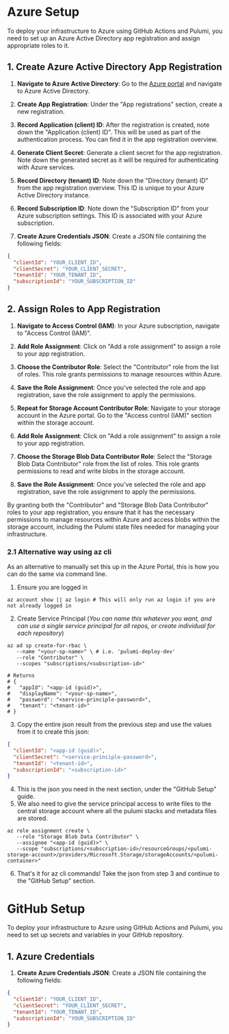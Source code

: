 # Azure Setup

To deploy your infrastructure to Azure using GitHub Actions and Pulumi, you need to set up an Azure Active Directory app registration and assign appropriate roles to it.

## 1. Create Azure Active Directory App Registration

1. **Navigate to Azure Active Directory**: Go to the [Azure portal](https://portal.azure.com/) and navigate to Azure Active Directory.

2. **Create App Registration**: Under the "App registrations" section, create a new registration.

3. **Record Application (client) ID**: After the registration is created, note down the "Application (client) ID". This will be used as part of the authentication process. You can find it in the app registration overview.

4. **Generate Client Secret**: Generate a client secret for the app registration. Note down the generated secret as it will be required for authenticating with Azure services.

5. **Record Directory (tenant) ID**: Note down the "Directory (tenant) ID" from the app registration overview. This ID is unique to your Azure Active Directory instance.

6. **Record Subscription ID**: Note down the "Subscription ID" from your Azure subscription settings. This ID is associated with your Azure subscription.

7. **Create Azure Credentials JSON**: Create a JSON file containing the following fields:
```json
{
  "clientId": "YOUR_CLIENT_ID",
  "clientSecret": "YOUR_CLIENT_SECRET",
  "tenantId": "YOUR_TENANT_ID",
  "subscriptionId": "YOUR_SUBSCRIPTION_ID"
}
```
## 2. Assign Roles to App Registration

1. **Navigate to Access Control (IAM)**: In your Azure subscription, navigate to "Access Control (IAM)".

2. **Add Role Assignment**: Click on "Add a role assignment" to assign a role to your app registration.

3. **Choose the Contributor Role**: Select the "Contributor" role from the list of roles. This role grants permissions to manage resources within Azure.

4. **Save the Role Assignment**: Once you've selected the role and app registration, save the role assignment to apply the permissions.

5. **Repeat for Storage Account Contributor Role**: Navigate to your storage account in the Azure portal. Go to the "Access control (IAM)" section within the storage account.

6. **Add Role Assignment**: Click on "Add a role assignment" to assign a role to your app registration.

7. **Choose the Storage Blob Data Contributor Role**: Select the "Storage Blob Data Contributor" role from the list of roles. This role grants permissions to read and write blobs in the storage account.

8. **Save the Role Assignment**: Once you've selected the role and app registration, save the role assignment to apply the permissions.

By granting both the "Contributor" and "Storage Blob Data Contributor" roles to your app registration, you ensure that it has the necessary permissions to manage resources within Azure and access blobs within the storage account, including the Pulumi state files needed for managing your infrastructure.

### 2.1 Alternative way using az cli
As an alternative to manually set this up in the Azure Portal, this is how you can do the same via command line.

1. Ensure you are logged in
```shell
az account show || az login # This will only run az login if you are not already logged in
```
2. Create Service Principal (*You can name this whatever you want, and can use a single service principal for all repos, or create individual for each repository*)
```shell
az ad sp create-for-rbac \
   --name "<your-sp-name>" \ # i.e. 'pulumi-deploy-dev'
   --role "Contributor" \
   --scopes "subscriptions/<subscription-id>"

# Returns
# {
#   "appId": "<app-id (guid)>",
#   "displayName": "<your-sp-name>",
#   "password": "<service-principle-password>",
#   "tenant": "<tenant-id>"
# }
```
3. Copy the entire json result from the previous step and use the values from it to create this json:
```json
{
  "clientId": "<app-id (guid)>",
  "clientSecret": "<service-principle-password>",
  "tenantId": "<tenant-id>",
  "subscriptionId": "<subscription-id>"
}
```
4. This is the json you need in the next section, under the "GitHub Setup" guide.
5. We also need to give the service principal access to write files to the central storage account where all the pulumi stacks and metadata files are stored.
```shell
az role assignment create \
   --role "Storage Blob Data Contributor" \
   --assignee "<app-id (guid)>" \
   --scope "subscriptions/<subscription-id>/resourceGroups/<pulumi-storage-account>/providers/Microsoft.Storage/storageAccounts/<pulumi-container>"
```
6. That's it for az cli commands! Take the json from step 3 and continue to the "GitHub Setup" section.

# GitHub Setup

To deploy your infrastructure to Azure using GitHub Actions and Pulumi, you need to set up secrets and variables in your GitHub repository.

## 1. Azure Credentials

1. **Create Azure Credentials JSON**: Create a JSON file containing the following fields:
```json
{
  "clientId": "YOUR_CLIENT_ID",
  "clientSecret": "YOUR_CLIENT_SECRET",
  "tenantId": "YOUR_TENANT_ID",
  "subscriptionId": "YOUR_SUBSCRIPTION_ID"
}
```